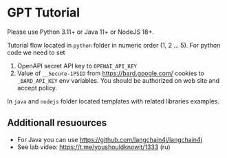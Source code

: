 # GPT Tutorial
Please use Python 3.11+ or Java 11+ or NodeJS 18+.

Tutorial flow located in `python` folder in numeric order (1, 2 ... 5).
For python code we need to set 
1. OpenAPI secret API key to `OPENAI_API_KEY` 
2. Value of `__Secure-1PSID` from https://bard.google.com/ cookies to `_BARD_API_KEY`
env variables. You should be authorized on web site and accept policy.

In `java` and `nodejs` folder located templates with related libraries examples.

## Additionall resuources
* For Java you can use https://github.com/langchain4j/langchain4j
* See lab video: https://t.me/youshouldknowit/1333 (ru)
